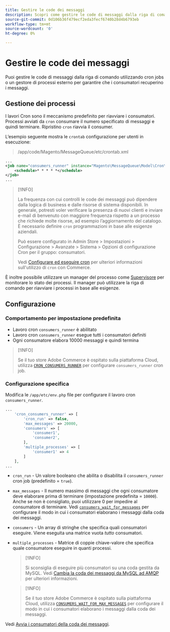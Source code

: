 ```yaml
---
title: Gestire le code dei messaggi
description: Scopri come gestire le code di messaggi dalla riga di comando per Adobe Commerce.
source-git-commit: 0d106b36f479ecf2eda3fecf6740b28d4b6793eb
workflow-type: tm+mt
source-wordcount: '0'
ht-degree: 0%

---
```



# Gestire le code dei messaggi

Puoi gestire le code di messaggi dalla riga di comando utilizzando cron jobs o un gestore di processi esterno per garantire che i consumatori recuperino i messaggi.

## Gestione dei processi

I lavori Cron sono il meccanismo predefinito per riavviare i consumatori. Processi avviati da `cron` consumare il numero specificato di messaggi e quindi terminare. Ripristino `cron` riavvia il consumer.

L’esempio seguente mostra le `crontab` configurazione per utenti in esecuzione:

> /app/code/Magento/MessageQueue/etc/crontab.xml

```xml
...
<job name="consumers_runner" instance="Magento\MessageQueue\Model\Cron\ConsumersRunner" method="run">
    <schedule>* * * * *</schedule>
</job>
...
```

>[!INFO]
>
>La frequenza con cui controlli le code dei messaggi può dipendere dalla logica di business e dalle risorse di sistema disponibili. In generale, potresti voler verificare la presenza di nuovi clienti e inviare e-mail di benvenuto con maggiore frequenza rispetto a un processo che richiede molte risorse, ad esempio l’aggiornamento del catalogo. È necessario definire `cron` programmazioni in base alle esigenze aziendali.
>
>Può essere configurato in Admin Store > Impostazioni > Configurazione > Avanzate > Sistema > Opzioni di configurazione Cron per il gruppo: consumatori.
>
>Vedi [Configurare ed eseguire cron](../cli/configure-cron-jobs.md) per ulteriori informazioni sull&#39;utilizzo di `cron` con Commerce.

È inoltre possibile utilizzare un manager del processo come [Supervisore](http://supervisord.org/index.html) per monitorare lo stato dei processi. Il manager può utilizzare la riga di comando per riavviare i processi in base alle esigenze.

## Configurazione

### Comportamento per impostazione predefinita

- Lavoro cron `consumers_runner` è abilitato
- Lavoro cron `consumers_runner` esegue tutti i consumatori definiti
- Ogni consumatore elabora 10000 messaggi e quindi termina

>[!INFO]
>
>Se il tuo store Adobe Commerce è ospitato sulla piattaforma Cloud, utilizza [`CRON_CONSUMERS_RUNNER`](https://experienceleague.adobe.com/docs/commerce-cloud-service/user-guide/configure/env/stage/variables-deploy.html#cron_consumers_runner) per configurare `consumers_runner` cron job.

### Configurazione specifica

Modifica le `/app/etc/env.php` file per configurare il lavoro cron `consumers_runner`.

```php
...
    'cron_consumers_runner' => [
        'cron_run' => false,
        'max_messages' => 20000,
        'consumers' => [
            'consumer1',
            'consumer2',
        ],
        'multiple_processes' => [
            'consumer1' => 4
        ]
    ],
...
```

- `cron_run` - Un valore booleano che abilita o disabilita il `consumers_runner` cron job (predefinito = `true`).
- `max_messages` - Il numero massimo di messaggi che ogni consumatore deve elaborare prima di terminare (impostazione predefinita = `10000`). Anche se non è consigliato, puoi utilizzare 0 per impedire al consumatore di terminare. Vedi [`consumers_wait_for_messages`](../reference/config-reference-envphp.md#consumerswaitformessages) per configurare il modo in cui i consumatori elaborano i messaggi dalla coda dei messaggi.
- `consumers` - Un array di stringhe che specifica quali consumatori eseguire. Viene eseguita una matrice vuota *tutto* consumatori.
- `multiple_processes` - Matrice di coppie chiave-valore che specifica quale consumatore eseguire in quanti processi.

   >[!INFO]
   >
   >Si sconsiglia di eseguire più consumatori su una coda gestita da MySQL. Vedi [Cambia la coda dei messaggi da MySQL ad AMQP](https://developer.adobe.com/commerce/php/development/components/message-queues/#change-message-queue-from-mysql-to-amqp) per ulteriori informazioni.

   >[!INFO]
   >
   >Se il tuo store Adobe Commerce è ospitato sulla piattaforma Cloud, utilizza [`CONSUMERS_WAIT_FOR_MAX_MESSAGES`](https://experienceleague.adobe.com/docs/commerce-cloud-service/user-guide/configure/env/stage/variables-deploy.html#consumers_wait_for_max_messages) per configurare il modo in cui i consumatori elaborano i messaggi dalla coda dei messaggi.

Vedi [Avvia i consumatori della coda dei messaggi](../cli/start-message-queues.md).
